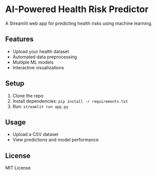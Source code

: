 # AI-Powered Health Risk Predictor

A Streamlit web app for predicting health risks using machine learning.

## Features
- Upload your health dataset
- Automated data preprocessing
- Multiple ML models
- Interactive visualizations

## Setup
1. Clone the repo
2. Install dependencies: `pip install -r requirements.txt`
3. Run: `streamlit run app.py`

## Usage
- Upload a CSV dataset
- View predictions and model performance

## License
MIT License

